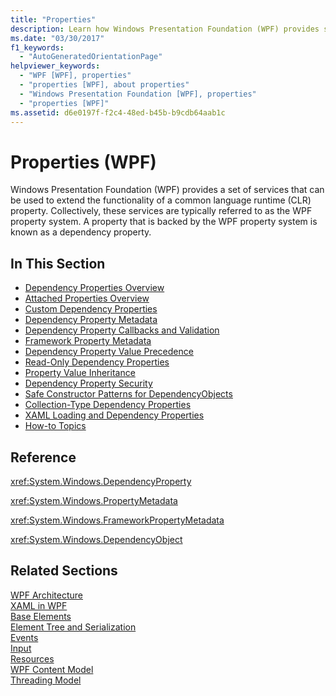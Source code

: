 ```yaml
---
title: "Properties"
description: Learn how Windows Presentation Foundation (WPF) provides services that can extend the functionality of a common language runtime (CLR) property.
ms.date: "03/30/2017"
f1_keywords: 
  - "AutoGeneratedOrientationPage"
helpviewer_keywords: 
  - "WPF [WPF], properties"
  - "properties [WPF], about properties"
  - "Windows Presentation Foundation [WPF], properties"
  - "properties [WPF]"
ms.assetid: d6e0197f-f2c4-48ed-b45b-b9cdb64aab1c
---
```

# Properties (WPF)

Windows Presentation Foundation (WPF) provides a set of services that can be used to extend the functionality of a common language runtime (CLR) property. Collectively, these services are typically referred to as the WPF property system. A property that is backed by the WPF property system is known as a dependency property.  
  
## In This Section  

- [Dependency Properties Overview](dependency-properties-overview.md)
- [Attached Properties Overview](attached-properties-overview.md)
- [Custom Dependency Properties](custom-dependency-properties.md)
- [Dependency Property Metadata](dependency-property-metadata.md)
- [Dependency Property Callbacks and Validation](dependency-property-callbacks-and-validation.md)
- [Framework Property Metadata](framework-property-metadata.md)
- [Dependency Property Value Precedence](dependency-property-value-precedence.md)
- [Read-Only Dependency Properties](read-only-dependency-properties.md)
- [Property Value Inheritance](property-value-inheritance.md)
- [Dependency Property Security](dependency-property-security.md)
- [Safe Constructor Patterns for DependencyObjects](safe-constructor-patterns-for-dependencyobjects.md)
- [Collection-Type Dependency Properties](collection-type-dependency-properties.md)
- [XAML Loading and Dependency Properties](xaml-loading-and-dependency-properties.md)
- [How-to Topics](properties-how-to-topics.md)
  
## Reference  

 <xref:System.Windows.DependencyProperty>  
  
 <xref:System.Windows.PropertyMetadata>  
  
 <xref:System.Windows.FrameworkPropertyMetadata>  
  
 <xref:System.Windows.DependencyObject>  
  
## Related Sections  

 [WPF Architecture](wpf-architecture.md)  
  [XAML in WPF](xaml-in-wpf.md)  
  [Base Elements](base-elements.md)  
  [Element Tree and Serialization](element-tree-and-serialization.md)  
  [Events](events-wpf.md)  
  [Input](input-wpf.md)  
  [Resources](resources-wpf.md)  
  [WPF Content Model](../controls/wpf-content-model.md)  
  [Threading Model](threading-model.md)
